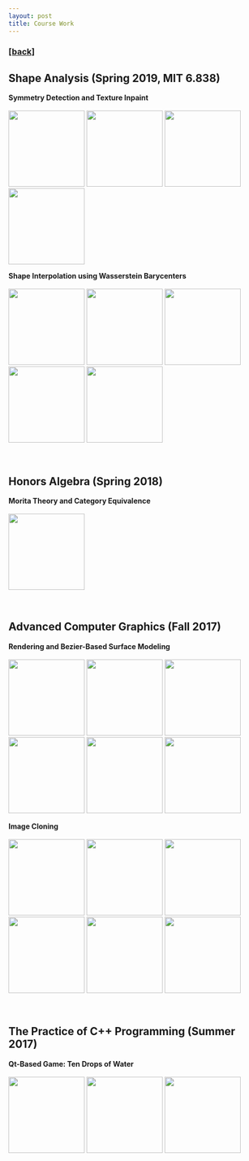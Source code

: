 ```yaml
---
layout: post
title: Course Work
---
```

<h3><a href="https://flyinggiraffe.github.io">[back]</a></h3>

## Shape Analysis (Spring 2019, MIT 6.838)
**Symmetry Detection and Texture Inpaint** <br>
<br>
<img src="https://flyinggiraffe.github.io/images/course_shape-ana_1.png" height="150">  <img src="https://flyinggiraffe.github.io/images/course_shape-ana_2.png" height="150">  <img src="https://flyinggiraffe.github.io/images/course_shape-ana_4.png" height="150">
<img src="https://flyinggiraffe.github.io/images/course_shape-ana_5.png" height="150">

**Shape Interpolation using Wasserstein Barycenters** <br>
<br>
<img src="https://flyinggiraffe.github.io/images/course_shape-ana_ot_1.png" height="150">  <img src="https://flyinggiraffe.github.io/images/course_shape-ana_ot_2.png" height="150">  <img src="https://flyinggiraffe.github.io/images/course_shape-ana_ot_3.png" height="150">  <img src="https://flyinggiraffe.github.io/images/course_shape-ana_ot_4.png" height="150">
<img src="https://flyinggiraffe.github.io/images/course_shape-ana_ot_5.png" height="150">

<br>

## Honors Algebra (Spring 2018)
**Morita Theory and Category Equivalence** <br>
<br>
<img src="https://flyinggiraffe.github.io/images/course_honors-alg_morita.JPG" height="150">

<br>

## Advanced Computer Graphics (Fall 2017)
**Rendering and Bezier-Based Surface Modeling** <br>
<br>
<img src="https://flyinggiraffe.github.io/images/course_graphics_render_1.png" height="150">  <img src="https://flyinggiraffe.github.io/images/course_graphics_render_2.png" height="150">  <img src="https://flyinggiraffe.github.io/images/course_graphics_render_3.png" height="150">  <img src="https://flyinggiraffe.github.io/images/course_graphics_render_4.png" height="150">
<img src="https://flyinggiraffe.github.io/images/course_graphics_render_5.png" height="150">  <img src="https://flyinggiraffe.github.io/images/course_graphics_render_6.png" height="150">

**Image Cloning** <br>
<br>
<img src="https://flyinggiraffe.github.io/images/course_graphics_image_1.png" height="150">  <img src="https://flyinggiraffe.github.io/images/course_graphics_image_2.png" height="150">  <img src="https://flyinggiraffe.github.io/images/course_graphics_image_3.jpg" height="150">
<img src="https://flyinggiraffe.github.io/images/course_graphics_image_11.png" height="150">  <img src="https://flyinggiraffe.github.io/images/course_graphics_image_21.png" height="150">  <img src="https://flyinggiraffe.github.io/images/course_graphics_image_31.png" height="150">

<br>

## The Practice of C++ Programming (Summer 2017)
**Qt-Based Game: Ten Drops of Water** <br>
<br>
<img src="https://flyinggiraffe.github.io/images/course_c++prac_10drops_1.JPG" height="150">  <img src="https://flyinggiraffe.github.io/images/course_c++prac_10drops_2.JPG" height="150">  <img src="https://flyinggiraffe.github.io/images/course_c++prac_10drops_3.JPG" height="150">
